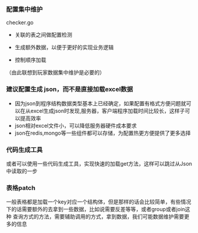 
### 配置集中维护 
checker.go
* 关联的表之间做配置检测

* 生成额外数据，以便于更好的实现业务逻辑

* 控制顺序加载

（由此联想到玩家数据集中维护是必要的）


### 建议配置生成 json，而不是直接加载excel数据
 * 因为json到程序结构数据类型基本上已经确定，如果配置有格式方便问题就可<br>
   以在从excel生成json时发现,服务器，客户端程序加载时间比较长，这样子可以提高效率
 * json相对excel文件小，可以降低服务器硬件成本要求
 * json在redis,mongo等一些组件都可以存储，为配置热更方便提供了更多选择

### 代码生成工具
或者可以使用一些代码生成工具，实现快速的加载get方法，这样可以跳过从Json中读取的一步

### 表格patch
一般表格都是加载一个key对应一个结构体，但是那样的话会比较简单，有些情况下的话需要额外的去拿到一些数据，比如说需要反差等等，或者group或者join这种
查询方式的方法，需要辅助调用的方式，拿到数据，我们可能数据维护需要更多的信息